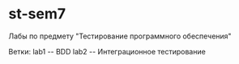 # st-sem7
Лабы по предмету "Тестирование программного обеспечения"

Ветки:
lab1 -- BDD
lab2 -- Интеграционное тестирование
